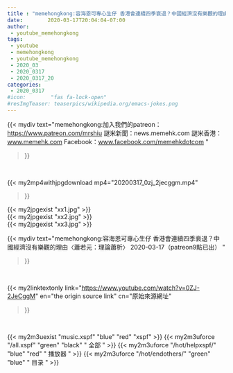 ```yaml
---
title : "memehongkong:容海恩可專心生仔 香港會連續四季衰退？中國經濟沒有樂觀的理由〈蕭若元：理論蕭析〉 2020-03-17（patreon9點已出） "
date:        2020-03-17T20:04:04-07:00
author:
 - youtube_memehongkong
tags:
 - youtube
 - memehongkong
 - youtube_memehongkong
 - 2020_03
 - 2020_0317
 - 2020_0317_20
categories:
 - 2020_0317
#icon:        "fas fa-lock-open"
#resImgTeaser: teaserpics/wikipedia.org/emacs-jokes.png
---
```


{{< mydiv text="memehongkong:加入我們的patreon：https://www.patreon.com/mrshiu 謎米新聞：news.memehk.com 謎米香港： www.memehk.com Facebook：www.facebook.com/memehkdotcom "
>}}
<br>


{{< my2mp4withjpgdownload mp4="20200317_0zj_2jecggm.mp4"
>}}

{{< my2jpgexist "xx1.jpg" >}}<br>
{{< my2jpgexist "xx2.jpg" >}}<br>
{{< my2jpgexist "xx3.jpg" >}}<br>



{{< mydiv text="memehongkong:容海恩可專心生仔 香港會連續四季衰退？中國經濟沒有樂觀的理由〈蕭若元：理論蕭析〉 2020-03-17（patreon9點已出） "
>}}
<br>

{{< my2linktextonly link="https://www.youtube.com/watch?v=0ZJ-2JeCggM"
en="the origin source link" cn="原始來源網址"
>}}


<br>

{{< my2m3uexist "music.xspf"        "blue"   "red"    "xspf" >}} {{< my2m3uforce "/all.xspf"         "green"  "black"  " 全部 " >}} {{< my2m3uforce "/hot/helpxspf/"    "blue"   "red"    " 播放器 " >}} {{< my2m3uforce "/hot/endothers/"   "green"  "blue"   " 目录 " >}} 
